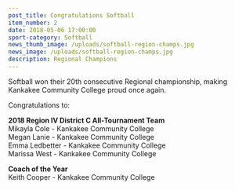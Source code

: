 ```yaml
---
post_title: Congratulations Softball
item_number: 2
date: 2018-05-06 17:00:00
sport-category: Softball
news_thumb_image: /uploads/softball-region-champs.jpg
news_image: /uploads/softball-region-champs.jpg
description: Regional Champions
---
```


Softball won their 20th consecutive Regional championship, making Kankakee Community College proud once again.&nbsp;

Congratulations to:

**2018 Region IV District C All-Tournament Team**<br>Mikayla Cole - Kankakee Community College<br>Megan Lanie - Kankakee Community College<br>Emma Ledbetter - Kankakee Community College<br>Marissa West - Kankakee Community College

**Coach of the Year**<br>Keith Cooper - Kankakee Community College
